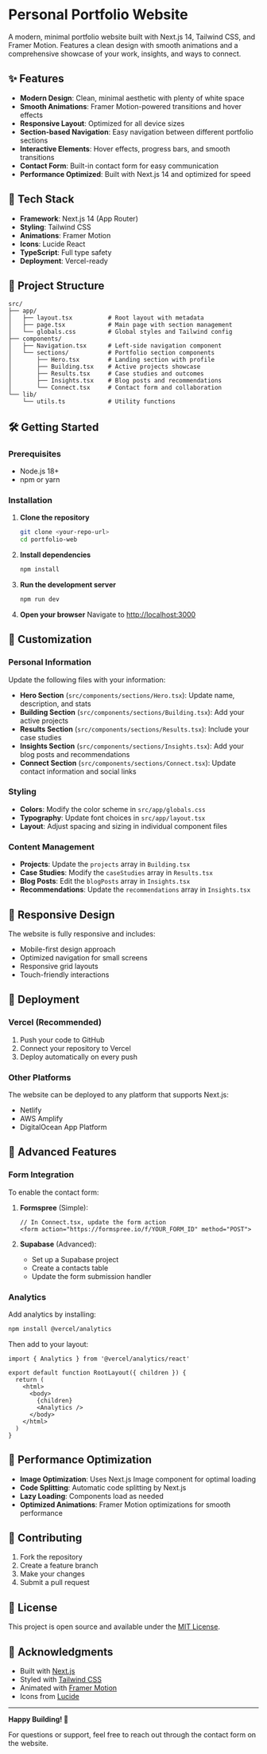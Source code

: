 # Personal Portfolio Website

A modern, minimal portfolio website built with Next.js 14, Tailwind CSS, and Framer Motion. Features a clean design with smooth animations and a comprehensive showcase of your work, insights, and ways to connect.

## ✨ Features

- **Modern Design**: Clean, minimal aesthetic with plenty of white space
- **Smooth Animations**: Framer Motion-powered transitions and hover effects
- **Responsive Layout**: Optimized for all device sizes
- **Section-based Navigation**: Easy navigation between different portfolio sections
- **Interactive Elements**: Hover effects, progress bars, and smooth transitions
- **Contact Form**: Built-in contact form for easy communication
- **Performance Optimized**: Built with Next.js 14 and optimized for speed

## 🚀 Tech Stack

- **Framework**: Next.js 14 (App Router)
- **Styling**: Tailwind CSS
- **Animations**: Framer Motion
- **Icons**: Lucide React
- **TypeScript**: Full type safety
- **Deployment**: Vercel-ready

## 📁 Project Structure

```
src/
├── app/
│   ├── layout.tsx          # Root layout with metadata
│   ├── page.tsx            # Main page with section management
│   └── globals.css         # Global styles and Tailwind config
├── components/
│   ├── Navigation.tsx      # Left-side navigation component
│   └── sections/           # Portfolio section components
│       ├── Hero.tsx        # Landing section with profile
│       ├── Building.tsx    # Active projects showcase
│       ├── Results.tsx     # Case studies and outcomes
│       ├── Insights.tsx    # Blog posts and recommendations
│       └── Connect.tsx     # Contact form and collaboration
└── lib/
    └── utils.ts            # Utility functions
```

## 🛠️ Getting Started

### Prerequisites

- Node.js 18+ 
- npm or yarn

### Installation

1. **Clone the repository**
   ```bash
   git clone <your-repo-url>
   cd portfolio-web
   ```

2. **Install dependencies**
   ```bash
   npm install
   ```

3. **Run the development server**
   ```bash
   npm run dev
   ```

4. **Open your browser**
   Navigate to [http://localhost:3000](http://localhost:3000)

## 🎨 Customization

### Personal Information

Update the following files with your information:

- **Hero Section** (`src/components/sections/Hero.tsx`): Update name, description, and stats
- **Building Section** (`src/components/sections/Building.tsx`): Add your active projects
- **Results Section** (`src/components/sections/Results.tsx`): Include your case studies
- **Insights Section** (`src/components/sections/Insights.tsx`): Add your blog posts and recommendations
- **Connect Section** (`src/components/sections/Connect.tsx`): Update contact information and social links

### Styling

- **Colors**: Modify the color scheme in `src/app/globals.css`
- **Typography**: Update font choices in `src/app/layout.tsx`
- **Layout**: Adjust spacing and sizing in individual component files

### Content Management

- **Projects**: Update the `projects` array in `Building.tsx`
- **Case Studies**: Modify the `caseStudies` array in `Results.tsx`
- **Blog Posts**: Edit the `blogPosts` array in `Insights.tsx`
- **Recommendations**: Update the `recommendations` array in `Insights.tsx`

## 📱 Responsive Design

The website is fully responsive and includes:
- Mobile-first design approach
- Optimized navigation for small screens
- Responsive grid layouts
- Touch-friendly interactions

## 🚀 Deployment

### Vercel (Recommended)

1. Push your code to GitHub
2. Connect your repository to Vercel
3. Deploy automatically on every push

### Other Platforms

The website can be deployed to any platform that supports Next.js:
- Netlify
- AWS Amplify
- DigitalOcean App Platform

## 🔧 Advanced Features

### Form Integration

To enable the contact form:

1. **Formspree** (Simple):
   ```tsx
   // In Connect.tsx, update the form action
   <form action="https://formspree.io/f/YOUR_FORM_ID" method="POST">
   ```

2. **Supabase** (Advanced):
   - Set up a Supabase project
   - Create a contacts table
   - Update the form submission handler

### Analytics

Add analytics by installing:
```bash
npm install @vercel/analytics
```

Then add to your layout:
```tsx
import { Analytics } from '@vercel/analytics/react'

export default function RootLayout({ children }) {
  return (
    <html>
      <body>
        {children}
        <Analytics />
      </body>
    </html>
  )
}
```

## 🎯 Performance Optimization

- **Image Optimization**: Uses Next.js Image component for optimal loading
- **Code Splitting**: Automatic code splitting by Next.js
- **Lazy Loading**: Components load as needed
- **Optimized Animations**: Framer Motion optimizations for smooth performance

## 🤝 Contributing

1. Fork the repository
2. Create a feature branch
3. Make your changes
4. Submit a pull request

## 📄 License

This project is open source and available under the [MIT License](LICENSE).

## 🙏 Acknowledgments

- Built with [Next.js](https://nextjs.org/)
- Styled with [Tailwind CSS](https://tailwindcss.com/)
- Animated with [Framer Motion](https://www.framer.com/motion/)
- Icons from [Lucide](https://lucide.dev/)

---

**Happy Building! 🚀**

For questions or support, feel free to reach out through the contact form on the website.
